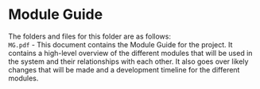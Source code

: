 # Module Guide

The folders and files for this folder are as follows:  
`MG.pdf` - This document contains the Module Guide for the project. It contains a high-level overview of the different modules that will be used in the system and their relationships with each other. It also goes over likely changes that will be made and a development timeline for the different modules.
